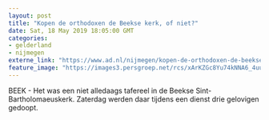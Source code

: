 ```yaml
---
layout: post
title: "Kopen de orthodoxen de Beekse kerk, of niet?"
date: Sat, 18 May 2019 18:05:00 GMT
categories: 
- gelderland 
- nijmegen 
externe_link: "https://www.ad.nl/nijmegen/kopen-de-orthodoxen-de-beekse-kerk-of-niet~a2d1b1b4/"
feature_image: "https://images3.persgroep.net/rcs/xArKZGc8Yu74kNNA6_4uu7HgpTU/diocontent/148689650/_fitwidth/400/?appId=21791a8992982cd8da851550a453bd7f&quality=0.7"
---
```


BEEK - Het was een niet alledaags tafereel in de Beekse Sint-Bartholomaeuskerk. Zaterdag werden daar tijdens een dienst drie gelovigen gedoopt.
